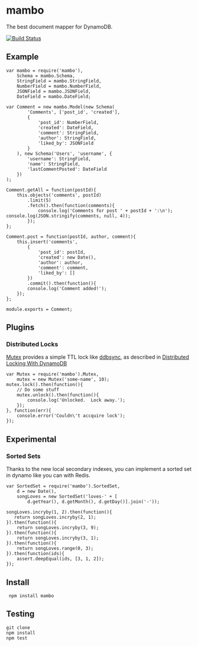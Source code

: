 # mambo

The best document mapper for DynamoDB.

[![Build Status](https://secure.travis-ci.org/exfm/node-mambo.png)](http://travis-ci.org/exfm/node-mambo)

## Example

    var mambo = require('mambo'),
        Schema = mambo.Schema,
        StringField = mambo.StringField,
        NumberField = mambo.NumberField,
        JSONField = mambo.JSONField,
        DateField = mambo.DateField;

    var Comment = new mambo.Model(new Schema(
            'Comments', ['post_id', 'created'],
            {
                'post_id': NumberField,
                'created': DateField,
                'comment': StringField,
                'author': StringField,
                'liked_by': JSONField
            }
        ), new Schema('Users', 'username', {
            'username': StringField,
            'name': StringField,
            'lastCommentPosted': DateField
        })
    );

    Comment.getAll = function(postId){
        this.objects('comments', postId)
            .limit(5)
            .fetch().then(function(comments){
                console.log('Comments for post ' + postId + ':\n'); console.log(JSON.stringify(comments, null, 4));
            });
    };

    Comment.post = function(postId, author, comment){
        this.insert('comments',
            {
                'post_id': postId,
                'created': new Date(),
                'author': author,
                'comment': comment,
                'liked_by': []
            })
            .commit().then(function(){
            console.log('Comment added!');
        });
    };

    module.exports = Comment;


## Plugins

### Distributed Locks

[Mutex](https://github.com/exfm/node-mambo/blob/master/lib/mutex.js) provides a simple TTL lock like [ddbsync](https://github.com/ryandotsmith/ddbsync), as described in [Distributed Locking With DynamoDB](https://gist.github.com/ryandotsmith/c95fd21fab91b0823328)

    var Mutex = require('mambo').Mutex,
        mutex = new Mutex('some-name', 10);
    mutex.lock().then(function(){
        // Do some stuff
        mutex.unlock().then(function(){
            console.log('Unlocked.  Lock away.');
        });
    }, function(err){
        console.error('Couldn\'t accquire lock');
    });

## Experimental

### Sorted Sets

Thanks to the new local secondary indexes, you can implement a sorted set
in dynamo like you can with Redis.

    var SortedSet = require('mambo').SortedSet,
        d = new Date(),
        songLoves = new SortedSet('loves-' + [
            d.getYear(), d.getMonth(), d.getDay()].join('-'));

    songLoves.incryby(1, 2).then(function(){
       return songLoves.incryby(2, 1);
    }).then(function(){
        return songLoves.incryby(3, 9);
    }).then(function(){
        return songLoves.incryby(3, 1);
    }).then(function(){
        return songLoves.range(0, 3);
    }).then(function(ids){
        assert.deepEqual(ids, [3, 1, 2]);
    });


## Install

     npm install mambo

## Testing

    git clone
    npm install
    npm test




